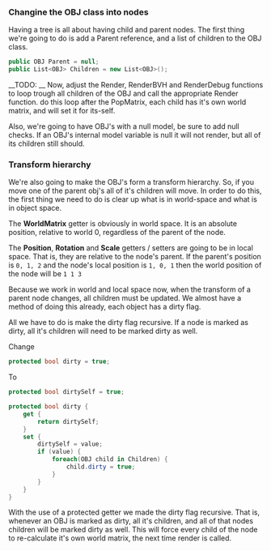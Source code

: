 ### Changine the OBJ class into nodes

Having a tree is all about having child and parent nodes. The first thing we're going to do is add a Parent reference, and a list of children to the OBJ class.

```cs
public OBJ Parent = null;
public List<OBJ> Children = new List<OBJ>();
```

__TODO: __ Now, adjust the Render, RenderBVH and RenderDebug functions to loop trough all children of the OBJ and call the appropriate Render function. do this loop after the PopMatrix, each child has it's own world matrix, and will set it for its-self.

Also, we're going to have OBJ's with a null model, be sure to add null checks. If an OBJ's internal model variable is null it will not render, but all of its children still should.

### Transform hierarchy

We're also going to make the OBJ's form a transform hierarchy. So, if you move one of the parent obj's all of it's children will move. In order to do this, the first thing we need to do is clear up what is in world-space and what is in object space.

The __WorldMatrix__ getter is obviously in world space. It is an absolute position, relative to world 0, regardless of the parent of the node.

The __Position__, __Rotation__ and __Scale__ getters / setters are going to be in local space. That is, they are relative to the node's parent. If the parent's position is ```0, 1, 2``` and the node's local position is ```1, 0, 1``` then the world position of the node will be ```1 1 3```

Because we work in world and local space now, when the transform of a parent node changes, all children must be updated. We almost have a method of doing this already, each object has a dirty flag.

All we have to do is make the dirty flag recursive. If a node is marked as dirty, all it's children will need to be marked dirty as well.

Change

```cs
protected bool dirty = true;
```

To

```cs
protected bool dirtySelf = true;

protected bool dirty {
    get {
        return dirtySelf;
    }
    set {
        dirtySelf = value;
        if (value) {
            foreach(OBJ child in Children) {
                child.dirty = true;
            }
        }
    }
}
````

With the use of a protected getter we made the dirty flag recursive. That is, whenever an OBJ is marked as dirty, all it's children, and all of that nodes children will be marked dirty as well. This will force every child of the node to re-calculate it's own world matrix, the next time render is called.